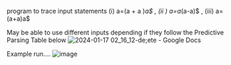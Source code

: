 program to trace
input statements (i) a=(a + a )*a$ , (ii ) a=a*(a-a)$ , (iii) a=(a+a)a$

May be able to use different inputs depending if they follow the Predictive Parsing Table below 
![2024-01-17 02_16_12-de;ete - Google Docs](https://github.com/dndy9/Python-Predictive-Parsing-Table-Compiler/assets/144296043/c55a7f1e-2428-4e6e-b786-8936ad9b3b0f)


Example run.... 
![image](https://github.com/dndy9/Python-Predictive-Parsing-Table-Compiler/assets/144296043/de382ce1-40f1-490d-9a92-54d8be22db29)
